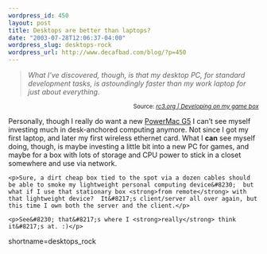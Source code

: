 ```yaml
--- 
wordpress_id: 450
layout: post
title: Desktops are better than laptops?
date: "2003-07-28T12:06:37-04:00"
wordpress_slug: desktops-rock
wordpress_url: http://www.decafbad.com/blog/?p=450
---
```

<blockquote cite="http://rc3.org/cgi-bin/less.pl?arg=5446"><i>What I've discovered, though, is that my desktop PC, for standard development tasks, is astoundingly faster than my work laptop for just about everything.</i></blockquote><div class="credit" align="right"><small>Source: <cite><a href="http://rc3.org/cgi-bin/less.pl?arg=5446">rc3.org | Developing on my game box</a></cite></small></div>	<p>Personally, though I really do want a new <a href="http://www.apple.com/powermac/">PowerMac G5</a> I can&#8217;t see myself investing much in desk-anchored computing anymore.  Not since I got my first laptop, and later my first wireless ethernet card.  What I <strong>can</strong> see myself doing, though, is maybe investing a little bit into a new PC for games, and maybe for a box with lots of storage and <span class="caps">CPU</span> power to stick in a closet somewhere and use via network.</p>

	<p>Sure, a dirt cheap box tied to the spot via a dozen cables should be able to smoke my lightweight personal computing device&#8230;  but what if I use that stationary box <strong>from remote</strong> with that lightweight device?  It&#8217;s client/server all over again, but this time I own both the server and the client.</p>

	<p>See&#8230; that&#8217;s where I <strong>really</strong> think it&#8217;s at. :)</p>
<!--more-->
shortname=desktops_rock
